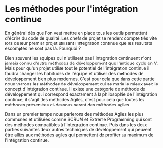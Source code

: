 # Les méthodes pour l'intégration continue

En général dès que l'on veut mettre en place tous les outils permettant d'écrire du code de qualité. Les chefs de projet se rendent compte très vite lors de leur premier projet utilisant l'intégration continue que les résultats escomptés ne sont pas là. Pourquoi ?

Bien souvent les équipes qui n'utilisent pas l'intégration continuent n'ont jamais connu d'autre méthodes de développement que l'antique cycle en V. Mais pour qu'un projet utilise tout le potentiel de l'intégration continue il faudra changer les habitudes de l'équipe et utiliser des méthodes de développement bien plus modernes. C'est pour cela que dans cette partie nous verrons les méthodes de développement qui se marie le mieux avec le concept d'intégration continue. Il existe une catégorie de méthode de développement qui correspond exactement à la philosophie de l'intégration continue, il s'agit des méthodes Agiles, c'est pour cela que toutes les méthodes présentées ci-dessous seront des méthodes agiles.

Dans un premier temps nous parlerons des méthodes Agiles les plus communes et utilisées comme SCRUM et Extreme Programming qui sont des méthodes compatibles à l'intégration continue. Puis dans les deux parties suivantes deux autres techniques de développement qui peuvent être alliés aux méthodes agiles qui permettent de profiter au maximum de l'intégration continue. 
